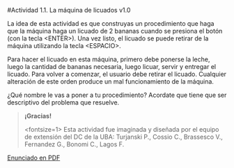 #Actividad 1.1. La máquina de licuados v1.0

La idea de esta actividad es que construyas un procedimiento que haga que la máquina haga un licuado
de 2 bananas cuando se presiona el botón (con la tecla <ENTER\>).
Una vez listo, el licuado se puede retirar de la máquina utilizando la tecla <ESPACIO\>.

Para hacer el licuado en esta máquina, primero debe ponerse la leche, luego la cantidad de bananas 
necesaria, luego licuar, servir y entregar el licuado.
Para volver a comenzar, el usuario debe retirar el licuado.
Cualquier alteración de este orden produce un mal funcionamiento de la máquina.

¿Qué nombre le vas a poner a tu procedimiento?
Acordate que tiene que ser descriptivo del problema que resuelve.

> **¡Gracias!**
>
> <fontsize=1>
> Esta actividad fue imaginada y diseñada por el equipo de extensión del DC de la UBA: 
> Turjanski P., Cossio C., Brassesco V.,  Fernandez G., Bonomi C., Lagos F.
> </fontsize>


[Enunciado en PDF][PDF]

[PDF]: 
https://raw.githubusercontent.com/gobstones/laprogramacionysudidactica2/master/Proyectos/2.Par%C3%A1metros%20y%20Entrada-Salida/1.1.La%20m%C3%A1quina%20de%20licuados%20v1.0/assets/resources/description.pdf "Enunciado de 'La máquina de licuados v1.0' en PDF"